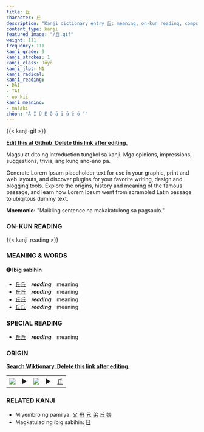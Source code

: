 ```yaml
---
title: 丘
character: 丘
description: "Kanji dictionary entry 丘: meaning, on-kun reading, compounds, origin, related kanji"
content_type: kanji
featured_image: "/丘.gif"
weight: 111
frequency: 111
kanji_grade: 9
kanji_strokes: 1
kanji_class: Jōyō
kanji_jlpt: N1
kanji_radical: 
kanji_reading: 
- DAI
- TAI
- oo-kii
kanji_meaning:
- malaki
chōon: "Ā Ī Ū Ē Ō ā ī ū ē ō ’"
---
```

[//]: # (Don't edit the line below. Kanji animated GIF code is automatically generated.)
{{< kanji-gif >}}

[//]: # (Edit below this line.)

**[Edit this at Github. Delete this link after editing.](https://github.com/tim0g/tim/tree/main/content/kanji/丘/index.md)**

Magsulat dito ng introduction tungkol sa kanji. Mga opinions, impressions, suggestions, trivia, ang kung ano-ano pa.

Generate Lorem Ipsum placeholder text for use in your graphic, print and web layouts, and discover plugins for your favorite writing, design and blogging tools. Explore the origins, history and meaning of the famous passage, and learn how Lorem Ipsum went from scrambled Latin passage to ubiqitous dummy text.
 
**Mnemonic:** "Maikling sentence na makakatulong sa pagsaulo."

### ON-KUN READING

[//]: # (Don't edit the line below. ON-KUN READING code is automatically generated.)
{{< kanji-reading >}}

### MEANING & WORDS

#### ➊ **Ibig sabihin**
  - [丘](../丘)[丘](../丘)　***reading***　meaning
  - [丘](../丘)[丘](../丘)　***reading***　meaning
  - [丘](../丘)[丘](../丘)　***reading***　meaning
  - [丘](../丘)[丘](../丘)　***reading***　meaning

### SPECIAL READING
  - [丘](../丘)[丘](../丘)　***reading***　meaning

### ORIGIN

**[Search Wiktionary. Delete this link after editing.](https://wiktionary.org/wiki/丘)**
<table class="kanji-table"><tr><td>
<img src="60px-丘-bronze.svg.png">
</td><td>▶</td><td>
<img src="60px-丘-oracle.svg.png">
</td><td>▶</td>
<td class="kanji-origin">丘</td>
</tr></table>

### RELATED KANJI
- Miyembro ng pamilya: [父](../父) [母](../母) [兄](../兄) [弟](../弟) [丘](../丘) [娘](../娘)
- Magkatulad ng ibig sabihin: [日](../日)
